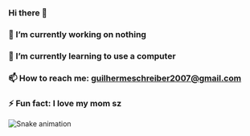 ### Hi there 👋

### 🔭 I’m currently working on nothing
### 🌱 I’m currently learning to use a computer
### 📫 How to reach me: guilhermeschreiber2007@gmail.com
### ⚡ Fun fact: I love my mom sz

![Snake animation](https://github.com/GuilhermeSchreiber7/GuilhermeSchreiber7/github-contribution-grid-snake.svg)
